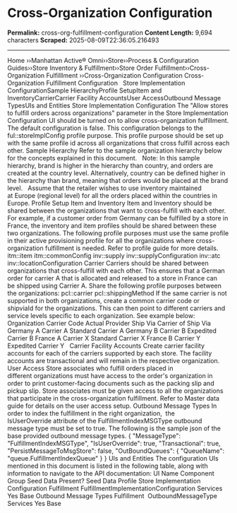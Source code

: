 # Cross-Organization Configuration

**Permalink:** cross-org-fulfillment-configuration
**Content Length:** 9,694 characters
**Scraped:** 2025-08-09T22:36:05.216493

---

Home &rsaquo;&rsaquo;Manhattan Active® Omni&rsaquo;&rsaquo;Store&rsaquo;&rsaquo;Process & Configuration Guides&rsaquo;&rsaquo;Store Inventory & Fulfillment&rsaquo;&rsaquo;Store Order Fulfillment&rsaquo;&rsaquo;Cross-Organization Fulfilllment ››Cross-Organization Configuration Cross-Organization Fulfillment Configuration &nbsp; Store Implementation ConfigurationSample HierarchyProfile SetupItem and InventoryCarrierCarrier Facility AccountsUser AccessOutbound Message TypesUIs and Entities Store Implementation Configuration The &quot;Allow stores to fulfill orders across organizations&quot; parameter in the&nbsp;Store Implementation Configuration UI should be turned on to allow cross-organization fulfillment. The default configuration is false. This configuration belongs to the ful::storeImplConfig&nbsp;profile purpose. This profile purpose should be set up with the same profile id across all organizations that cross fulfill across&nbsp;each other. Sample Hierarchy Refer to the sample organization hierarchy below for the concepts explained in this document.&nbsp;&nbsp; Note: In this sample hierarchy, brand is higher in the hierarchy than country, and orders are created at the country level. Alternatively, country can be defined higher in the hierarchy than brand, meaning that orders would be placed at the brand level. &nbsp; Assume that the retailer wishes to use inventory maintained at&nbsp;Europe (regional level) for all the orders placed within the countries in Europe. Profile Setup Item and Inventory Item and Inventory should be shared between the organizations that want to cross-fulfill with&nbsp;each other. For example, if a customer order from Germany can&nbsp;be fulfilled by a store in France, the inventory and item profiles should be shared between these two&nbsp;organizations. The following profile purposes must use the same profile in their active provisioning profile for all the organizations where cross-organization fulfillment is needed. Refer to profile guide for more details. itm::item itm::commonConfig inv::supply inv::supplyConfiguration inv::atc inv::locationConfiguration Carrier Carriers should be shared between organizations that cross-fulfill with&nbsp;each other. This ensures that a German order for carrier A that is allocated and released to a store in France can be&nbsp;shipped&nbsp;using Carrier A. Share the following profile purposes between the organizations: pcl::carrier pcl::shippingMethod If the same carrier is not supported in both organizations, create a common&nbsp;carrier code&nbsp;or shipviaId&nbsp;for the organizations. This can then point to different carriers and service levels specific to each organization. See example below: Organization Carrier Code Actual Provider Ship Via Carrier of Ship Via Germany A Carrier A Standard Carrier A Germany B Carrier B Expedited Carrier B France A Carrier X Standard Carrier X France B Carrier Y Expedited Carrier Y &nbsp; Carrier Facility Accounts Create carrier facility accounts for each of the carriers supported by each store. The facility accounts are transactional and will remain in the respective organization. User Access Store associates who fulfill orders placed in different&nbsp;organizations must have&nbsp;access to the&nbsp;order&#39;s organization&nbsp;in order to print customer-facing documents such as the packing slip and pickup slip. Store associates must be given access to all the organizations that participate in the cross-organization fulfillment. Refer to Master data guide&nbsp;for details on the user access setup. Outbound Message Types In order to index the fulfillment in the right organization,&nbsp; the IsUserOverride&nbsp;attribute of the&nbsp;FulfillmentIndexMSGType outbound message type must be set to true. The following is the sample json of the base provided outbound message types. { &quot;MessageType&quot;: &quot;FulfillmentIndexMSGType&quot;, &quot;IsUserOverride&quot;: true, &quot;Transactional&quot;: true, &quot;PersistMessageToMsgStore&quot;: false, &quot;OutBoundQueues&quot;: { &quot;QueueName&quot;: &quot;queue.FulfillmentIndexQueue&quot; } } UIs and Entities The configuration UIs mentioned in this document is listed in the following table,&nbsp;along with information to&nbsp;navigate&nbsp;to the API documentation: UI Name Component Group Seed Data Present? Seed Data Profile Store Implementation Configuration Fulfillment FulfillmentImplementationConfiguration Services Yes Base Outbound Message Types Fulfillment&nbsp; OutboundMessageType Services Yes Base &nbsp;